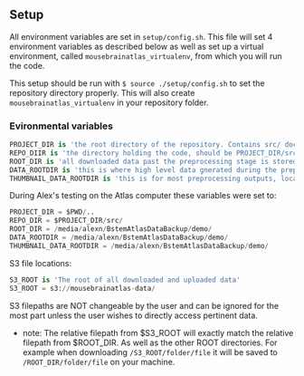 ## Setup

All environment variables are set in `setup/config.sh`. This file will set 4 environment variables as described below as well as set up a virtual environment, called `mousebrainatlas_virtualenv`, from which you will run the code.

This setup should be run with `$ source ./setup/config.sh` to set the repository directory properly. This will also create `mousebrainatlas_virtualenv` in your repository folder. 

### Evironmental variables	
```python	
PROJECT_DIR is 'the root directory of the repository. Contains src/ doc/ etc...'
REPO_DIIR is 'the directory holding the code, should be PROJECT_DIR/src/'
ROOT_DIR is 'all downloaded data past the preprocessing stage is stored here'
DATA_ROOTDIR is 'this is where high level data gnerated during the preprocessing stage is saved'
THUMBNAIL_DATA_ROOTDIR is 'this is for most preprocessing outputs, location of downsampled images'
```	

During Alex's testing on the Atlas computer these variables were set to: 
```python	
PROJECT_DIR = $PWD/..
REPO_DIR = $PROJECT_DIR/src/
ROOT_DIR = /media/alexn/BstemAtlasDataBackup/demo/
DATA_ROOTDIR = /media/alexn/BstemAtlasDataBackup/demo/
THUMBNAIL_DATA_ROOTDIR = /media/alexn/BstemAtlasDataBackup/demo/
```	

S3 file locations:	
```python	
S3_ROOT is 'The root of all downloaded and uploaded data'
S3_ROOT = s3://mousebrainatlas-data/	
```	
S3 filepaths are NOT changeable by the user and can be ignored for the most part unless the user wishes to directly access pertinent data.


- note: The relative filepath from $S3_ROOT will exactly match the relative filepath from $ROOT_DIR. As well as the other ROOT directories. For example when downloading `/S3_ROOT/folder/file` it will be saved to `/ROOT_DIR/folder/file` on your machine.
